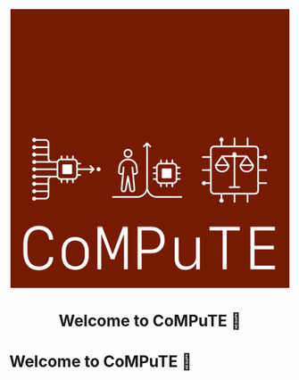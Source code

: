 <div align="center">
<img src="https://github.com/CoMPuTEprogramme/.github/blob/628c57a3a2734779905731779515c072b6093cee/profile/CoMPuTE%20Logo.jpg" width="500" height="500"/>
</div>

<h1 style="text-align: center;">Welcome to CoMPuTE 👋</h1>

# Welcome to CoMPuTE 👋

<!--

**Here are some ideas to get you started:**

🙋‍♀️ A short introduction - what is your organization all about?
🌈 Contribution guidelines - how can the community get involved?
👩‍💻 Useful resources - where can the community find your docs? Is there anything else the community should know?
🍿 Fun facts - what does your team eat for breakfast?
🧙 Remember, you can do mighty things with the power of [Markdown](https://docs.github.com/github/writing-on-github/getting-started-with-writing-and-formatting-on-github/basic-writing-and-formatting-syntax)
-->

